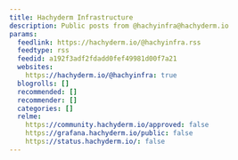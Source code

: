 ```yaml
---
title: Hachyderm Infrastructure
description: Public posts from @hachyinfra@hachyderm.io
params:
  feedlink: https://hachyderm.io/@hachyinfra.rss
  feedtype: rss
  feedid: a192f3adf2fdadd0fef49981d00f7a21
  websites:
    https://hachyderm.io/@hachyinfra: true
  blogrolls: []
  recommended: []
  recommender: []
  categories: []
  relme:
    https://community.hachyderm.io/approved: false
    https://grafana.hachyderm.io/public: false
    https://status.hachyderm.io/: false
---
```

